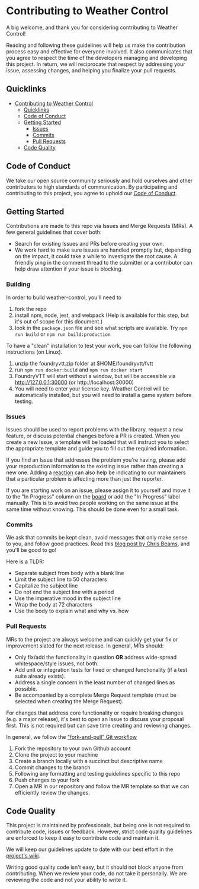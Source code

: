 # Contributing to Weather Control

A big welcome, and thank you for considering contributing to Weather Control!

Reading and following these guidelines will help us make the contribution process easy and effective for everyone involved. It also communicates that you agree to respect the time of the developers managing and developing this project. In return, we will reciprocate that respect by addressing your issue, assessing changes, and helping you finalize your pull requests.

## Quicklinks

- [Contributing to Weather Control](#contributing-to-weather-control)
  - [Quicklinks](#quicklinks)
  - [Code of Conduct](#code-of-conduct)
  - [Getting Started](#getting-started)
    - [Issues](#issues)
    - [Commits](#commits)
    - [Pull Requests](#pull-requests)
  - [Code Quality](#code-quality)

## Code of Conduct

We take our open source community seriously and hold ourselves and other contributors to high standards of communication. By participating and contributing to this project, you agree to uphold our [Code of Conduct](https://gitlab.com/jstebenne/foundryvtt-weather-control/-/blob/master/CODE-OF-CONDUCT.md).

## Getting Started

Contributions are made to this repo via Issues and Merge Requests (MRs). A few general guidelines that cover both:

- Search for existing Issues and PRs before creating your own.
- We work hard to make sure issues are handled promptly but, depending on the impact, it could take a while to investigate the root cause. A friendly ping in the comment thread to the submitter or a contributor can help draw attention if your issue is blocking.

### Building

In order to build weather-control, you'll need to
1. fork the repo
2. install npm, node, jest, and webpack (Help is available for this step, but it's out of scope for this document.)
3. look in the `package.json` file and see what scripts are available. Try `npm run build` or `npm run build:production`

To have a "clean" installation to test your work, you can follow the following instructions (on Linux).
1. unzip the foundryvtt.zip folder at $HOME/foundryvtt/fvtt
2. run `npm run docker:build` and `npm run docker start`
3. FoundryVTT will start without a window, but will be accessible via http://127.0.0.1:30000 (or http://localhost:30000)
4. You will need to enter your license key. Weather Control will be automatically installed, but you will need to install a game system before testing.

### Issues

Issues should be used to report problems with the library, request a new feature, or discuss potential changes before a PR is created. When you create a new Issue, a template will be loaded that will instruct you to select the appropriate template and guide you to fill out the required information.

If you find an Issue that addresses the problem you're having, please add your reproduction information to the existing issue rather than creating a new one. Adding a [reaction](https://docs.gitlab.com/ee/user/award_emojis.html) can also help be indicating to our maintainers that a particular problem is affecting more than just the reporter.

If you are starting work on an issue, please assign it to yourself and move it to the "In Progress" column on the [board](https://gitlab.com/jstebenne/foundryvtt-weather-control/-/boards) or add the "In Progress" label manually. This is to avoid two people working on the same issue at the same time without knowing. This should be done even for a small task.

### Commits

We ask that commits be kept clean, avoid messages that only make sense to you, and follow good practices. Read this [blog post by Chris Beams](https://chris.beams.io/posts/git-commit/), and you'll be good to go!

Here is a TLDR:

- Separate subject from body with a blank line
- Limit the subject line to 50 characters
- Capitalize the subject line
- Do not end the subject line with a period
- Use the imperative mood in the subject line
- Wrap the body at 72 characters
- Use the body to explain what and why vs. how

### Pull Requests

MRs to the project are always welcome and can quickly get your fix or improvement slated for the next release. In general, MRs should:

- Only fix/add the functionality in question **OR** address wide-spread whitespace/style issues, not both.
- Add unit or integration tests for fixed or changed functionality (if a test suite already exists).
- Address a single concern in the least number of changed lines as possible.
- Be accompanied by a complete Merge Request template (must be selected when creating the Merge Request).

For changes that address core functionality or require breaking changes (e.g. a major release), it's best to open an Issue to discuss your proposal first. This is not required but can save time creating and reviewing changes.

In general, we follow the ["fork-and-pull" Git workflow](https://github.com/susam/gitpr)

1. Fork the repository to your own Github account
2. Clone the project to your machine
3. Create a branch locally with a succinct but descriptive name
4. Commit changes to the branch
5. Following any formatting and testing guidelines specific to this repo
6. Push changes to your fork
7. Open a MR in our repository and follow the MR template so that we can efficiently review the changes.

## Code Quality

This project is maintained by professionals, but being one is not required to contribute code, issues or feedback. However, strict code quality guidelines are enforced to keep it easy to contribute code and maintain it.

We will keep our guidelines update to date with our best effort in the [project's wiki](https://gitlab.com/jstebenne/foundryvtt-weather-control/-/wikis/Code-Quality-Guidelines).

Writing good quality code isn't easy, but it should not block anyone from contributing. When we review your code, do not take it personally. We are reviewing the code and not your ability to write it.
